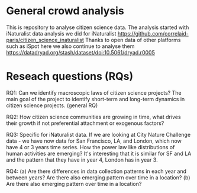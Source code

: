 # General crowd analysis

This is repository to analyse citizen science data.
The analysis started with iNaturalist data analysis we did for iNaturalist https://github.com/correlaid-paris/citizen_science_inaturalist
Thanks to open data of other platforms such as iSpot here we also continue to analyse them https://datadryad.org/stash/dataset/doi:10.5061/dryad.r0005

# Reseach questions (RQs)

RQ1: Can we identify macroscopic laws of citizen science projects? The main goal of the project to identify short-term and long-term dynamics in citizen science projects. (general RQ)

RQ2: How citizen science communities are growing in time, what drives their growth if not preferential attachment or exogenous factors?

RQ3: Specific for iNaturalist data. If we are looking at City Nature Challenge data - we have now data for San Francisco, LA, and London, which now have 4 or 3 years time series. How the power law like distributions of human activities are emerging? It's interesting that it is similar for SF and LA and the pattern that they have in year 4, London has in year 3.

RQ4: (a) Are there differences in data collection patterns in each year and between years? Are there also emerging pattern over time in a location? (b) Are there also emerging pattern over time in a location?


